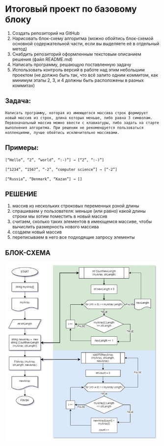 # Итоговый проект по базовому блоку
1. Создать репозиторий на GitHub
2. Нарисовать блок-схему алгоритма (можно обойтись блок-схемой основной содержательной части, 
   если вы выделяете её в отдельный метод)
3. Снабдить репозиторий оформленным текстовым описанием решения (файл README.md)
4. Написать программу, решающую поставленную задачу
5. Использовать контроль версий в работе над этим небольшим проектом (не должно быть так, что всё залито одним коммитом, как минимум этапы 2, 3, и 4 должны быть расположены в разных коммитах)

## **Задача**: 
    Написать программу, которая из имеющегося массива строк формирует новый массив из строк, длина которых меньше, либо равна 3 символам. Первоначальный массив можно ввести с клавиатуры, либо задать на старте выполнения алгоритма. При решении не рекомендуется пользоваться коллекциями, лучше обойтись исключительно массивами.

## **Примеры:**
``[“Hello”, “2”, “world”, “:-)”] → [“2”, “:-)”]``

``[“1234”, “1567”, “-2”, “computer science”] → [“-2”]``

``[“Russia”, “Denmark”, “Kazan”] → []``

## **РЕШЕНИЕ**
1. массив из нескольких строковых переменных рзной длины
2. спрашиваем у пользователя: меньше (или равно) какой длины строки мы хотим поместить в новый массив
3. считаем, сколько таких элементов в имеющемся массиве, чтобы вычислить размерность нового массива
4. создаем новый массив
5. переписываем в него все подходящие запросу элементы

## **БЛОК-СХЕМА**
![Изображение: Блок-схема решения](pic.jpg "Создание нового массива из элементов заданной длины")